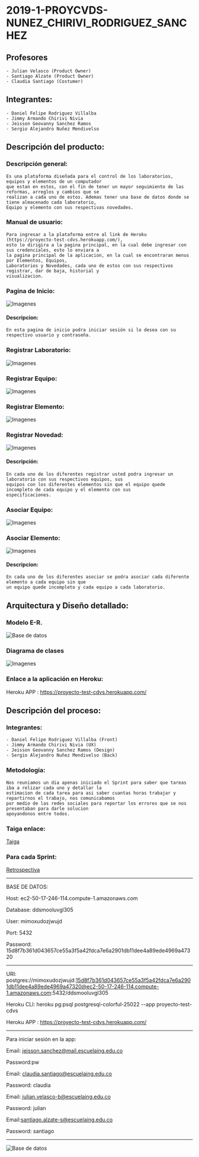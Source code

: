 # 2019-1-PROYCVDS-NUNEZ_CHIRIVI_RODRIGUEZ_SANCHEZ

## Profesores 
	- Julian Velasco (Product Owner)
	- Santiago Alzate (Product Owner)
	- Claudia Santiago (Costumer)
	
## Integrantes:
	- Daniel Felipe Rodriguez Villalba 
	- Jimmy Armando Chirivi Nivia 
	- Jeisson Geovanny Sanchez Ramos 
	- Sergio Alejandro Nuñez Mendivelso 

## Descripción del producto:

### Descripción general:
	
	Es una plataforma diseñada para el control de los laboratorios, equipos y elementos de un computador 
	que estan en estos, con el fin de tener un mayor seguimiento de las reformas, arreglos y cambios que se 
	realizan a cada uno de estos. Ademas tener una base de datos donde se tiene almacenado cada laboratorio, 
	Equipo y elemento con sus respectivas novedades.
		
### Manual de usuario:
	 
	Para ingresar a la plataforma entre al link de Heroku (https://proyecto-test-cdvs.herokuapp.com/), 
	esto lo dirigira a la pagina principal, en la cual debe ingresar con sus credenciales, esto lo enviara a 
	la pagina principal de la aplicacion, en la cual se encontraran menus por Elementos, Equipos, 
	Laboratorios y Novedades, cada uno de estos con sus respectivos registrar, dar de baja, historial y 
	visualizacion.
	
### Pagina de Inicio:
![Imagenes](https://github.com/checho1998/2019-1-PROYCVDS-NU-EZ_CHIRIVI_RODRIGUEZ/blob/master/Imagenes/Inicio.PNG)
#### Descripcion:
	En esta pagina de inicio podra iniciar sesión si lo desea con su respectivo usuario y contraseña.
		
### Registrar Laboratorio:
![Imagenes](https://github.com/checho1998/2019-1-PROYCVDS-NU-EZ_CHIRIVI_RODRIGUEZ/blob/master/Imagenes/RegistrarElemento.PNG)
### Registrar Equipo:
![Imagenes](https://github.com/checho1998/2019-1-PROYCVDS-NU-EZ_CHIRIVI_RODRIGUEZ/blob/master/Imagenes/RegistrarEquipo.PNG)
### Registrar Elemento:
![Imagenes](https://github.com/checho1998/2019-1-PROYCVDS-NU-EZ_CHIRIVI_RODRIGUEZ/blob/master/Imagenes/RegistrarNovedad.PNG)
### Registrar Novedad:
![Imagenes](https://github.com/checho1998/2019-1-PROYCVDS-NU-EZ_CHIRIVI_RODRIGUEZ/blob/master/Imagenes/RegistrarLaboratorio.PNG)	
#### Descripción:
	En cada uno de los diferentes registrar usted podra ingresar un laboratorio con sus respectivos equipos, sus 
	equipos con los diferentes elementos sin que el equipo quede incompleto de cada equipo y el elemento con sus 
	especificaciones.
	
### Asociar Equipo:
	
![Imagenes](https://github.com/checho1998/2019-1-PROYCVDS-NU-EZ_CHIRIVI_RODRIGUEZ/blob/master/Imagenes/AsociarElem.PNG)
### Asociar Elemento:

![Imagenes](https://github.com/checho1998/2019-1-PROYCVDS-NU-EZ_CHIRIVI_RODRIGUEZ/blob/master/Imagenes/AsociarEqui.PNG)
#### Descripcion:
	En cada uno de los diferentes asociar se podra asociar cada diferente elemento a cada equipo sin que 
	un equipo quede incompleto y cada equipo a cada laboratorio.

## Arquitectura y Diseño detallado:
### Modelo E-R.
![Base de datos](https://github.com/checho1998/2019-1-PROYCVDS-NU-EZ_CHIRIVI_RODRIGUEZ/blob/master/Base%20de%20datos/BD1.PNG)
### Diagrama de clases
![Imagenes](https://github.com/checho1998/2019-1-PROYCVDS-NU-EZ_CHIRIVI_RODRIGUEZ/blob/master/Imagenes/DiagramaClase.PNG)	

### Enlace a la aplicación en Heroku:
Heroku APP : https://proyecto-test-cdvs.herokuapp.com/

## Descripción del proceso:

### Integrantes:
	- Daniel Felipe Rodriguez Villalba (Front)
	- Jimmy Armando Chirivi Nivia (UX)
	- Jeisson Geovanny Sanchez Ramos (Design)
	- Sergio Alejandro Nuñez Mendivelso (Back)
	
### Metodologia: 
	
	Nos reuniamos un dia apenas iniciado el Sprint para saber que tareas iba a relizar cada uno y detallar la
	estimacion de cada tarea para asi saber cuantas horas trabajar y repartirnos el trabajo, nos comunicabamos 
	por medio de las redes sociales para reportar los errores que se nos presentaban para darle solucion 
	apoyandonos entre todos.
	
### Taiga enlace:
[Taiga](https://tree.taiga.io/project/jeisonsr43-historial-de-equipos-labinfo/backlog)

### Para cada Sprint:
[Retrospectiva](https://github.com/checho1998/2019-1-PROYCVDS-NU-EZ_CHIRIVI_RODRIGUEZ/blob/master/Retrospectiva/Retrospectiva.md)

-----------------------------------------------------------------------------------


BASE DE DATOS: 

Host:  ec2-50-17-246-114.compute-1.amazonaws.com

Database:  ddsmooluvgl305

User:  mimoxudozjwujd

Port:  5432

Password:  15d8f7b361d043657ce55a3f5a42fdca7e6a2901db11dee4a89ede4969a47320



-----------------------------------------------------------------------------------


URI:  postgres://mimoxudozjwujd:15d8f7b361d043657ce55a3f5a42fdca7e6a2901db11dee4a89ede4969a47320@ec2-50-17-246-114.compute-1.amazonaws.com:5432/ddsmooluvgl305


Heroku CLI:  heroku pg:psql postgresql-colorful-25022 --app proyecto-test-cdvs


Heroku APP : https://proyecto-test-cdvs.herokuapp.com/


-----------------------------------------------------------------------------------


Para iniciar sesión en la app:

Email: jeisson.sanchez@mail.escuelaing.edu.co

Password:pw

Email: claudia.santiago@escuelaing.edu.co

Password: claudia

Email: julian.velasco-b@escuelaing.edu.co

Password: julian

Email:santiago.alzate-s@escuelaing.edu.co

Password: santiago

-----------------------------------------------------------------------------------


![Base de datos](https://github.com/checho1998/2019-1-PROYCVDS-NU-EZ_CHIRIVI_RODRIGUEZ/blob/master/Base%20de%20datos/BD1.PNG)

